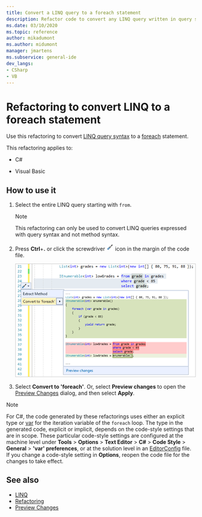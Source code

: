 ```yaml
---
title: Convert a LINQ query to a foreach statement
description: Refactor code to convert any LINQ query written in query syntax to a foreach statement.
ms.date: 03/10/2020
ms.topic: reference
author: mikadumont
ms.author: midumont
manager: jmartens
ms.subservice: general-ide
dev_langs:
- CSharp
- VB
---
```

# Refactoring to convert LINQ to a foreach statement

Use this refactoring to convert [LINQ query syntax](/dotnet/csharp/programming-guide/concepts/linq/query-syntax-and-method-syntax-in-linq) to a [foreach](/dotnet/csharp/language-reference/keywords/foreach-in) statement.

This refactoring applies to:

- C#

- Visual Basic

## How to use it

1. Select the entire LINQ query starting with `from`.

   > [!NOTE]
   > This refactoring can only be used to convert LINQ queries expressed with query syntax and not method syntax.

1. Press **Ctrl**+**.** or click the screwdriver ![screwdriver icon](../media/screwdriver-icon.png) icon in the margin of the code file.

   ![Convert LINQ to foreach quick actions menu](media/convert-linq-to-foreach.png)

1. Select **Convert to 'foreach'**. Or, select **Preview changes** to open the [Preview Changes](../../ide/preview-changes.md) dialog, and then select **Apply**.

> [!NOTE]
> For C#, the code generated by these refactorings uses either an explicit type or [var](/dotnet/csharp/language-reference/keywords/var) for the iteration variable of the `foreach` loop. The type in the generated code, explicit or implicit, depends on the code-style settings that are in scope. These particular code-style settings are configured at the machine level under **Tools** > **Options** > **Text Editor** > **C#** > **Code Style** > **General** > **\'var' preferences**, or at the solution level in an [EditorConfig](/dotnet/fundamentals/code-analysis/style-rules/language-rules#implicit-and-explicit-types) file. If you change a code-style setting in **Options**, reopen the code file for the changes to take effect.

## See also

- [LINQ](/dotnet/standard/using-linq)
- [Refactoring](../refactoring-in-visual-studio.md)
- [Preview Changes](../../ide/preview-changes.md)
